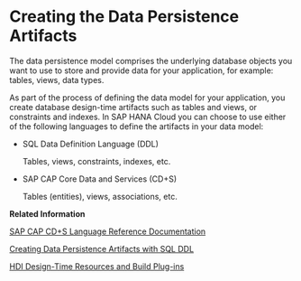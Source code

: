 <!-- loio3df01d6380904dfb9d15215fe183e82f -->

# Creating the Data Persistence Artifacts

The data persistence model comprises the underlying database objects you want to use to store and provide data for your application, for example: tables, views, data types.

As part of the process of defining the data model for your application, you create database design-time artifacts such as tables and views, or constraints and indexes. In SAP HANA Cloud you can choose to use either of the following languages to define the artifacts in your data model:

-   SQL Data Definition Language \(DDL\)

    Tables, views, constraints, indexes, etc.

-   SAP CAP Core Data and Services \(CD+S\)

    Tables \(entities\), views, associations, etc.


**Related Information**  


[SAP CAP CD+S Language Reference Documentation](https://cap.cloud.sap/docs/cds/)

[Creating Data Persistence Artifacts with SQL DDL](creating-data-persistence-artifacts-with-sql-ddl-a216fd8.md "You can use SQL DDL to define the underlying database objects that store and provide data for your application, for example, tables and views.")

[HDI Design-Time Resources and Build Plug-ins](hdi-design-time-resources-and-build-plug-ins-7ce8ca4.md "Database design-time resources must be mapped to a build plug-in for deployment purposes.")

